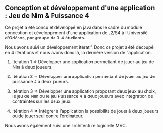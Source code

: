 ## Conception et développement d'une application : Jeu de Nim & Puissance 4


Ce projet a été concu et développé en java dans le cadre du module conception et développement d'une application de L2/S4 à l'Université d'Orléans, par groupe de 3-4 étudiants.

Nous avons suivi un développement itératif. Donc ce projet a été découpé en 4 itérations et nous avons donc là, la dernière version de l'application.

1) Iteration 1 => Développer une application permettant de jouer au jeu de Nim à deux joueurs.


2) Itération 2 => Développer une application permettant de jouer au jeu de puissance 4 à deux joueurs.


3) Itération 3 => Développer une application proposant deux jeux au choix, le jeu de Nim ou le jeu Puissance 4 à deux joueurs avec intégration de contraintes sur les deux jeux.


4) Itération 4 => Intégrer à l’application la possibilité de jouer à deux joueurs ou de jouer seul contre l’ordinateur.


Nous avons également suivi une architecture logicielle MVC. 